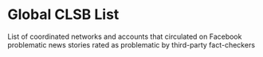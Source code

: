# Global CLSB List
List of coordinated networks and accounts that circulated on Facebook problematic news stories rated as problematic by third-party fact-checkers
